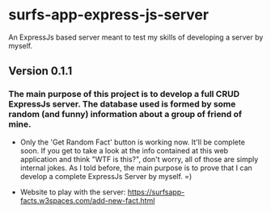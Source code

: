 # surfs-app-express-js-server
An ExpressJs based server meant to test my skills of developing a server by myself.

## Version 0.1.1

### The main purpose of this project is to develop a full CRUD ExpressJs server. The database used is formed by some random (and funny) information about a group of friend of mine.

- Only the 'Get Random Fact' button is working now. It'll be complete soon. If you get to take a look at the info contained at this web application and think "WTF is this?", don't worry, all of those are simply internal jokes. As I told before, the main purpose is to prove that I can develop a complete ExpressJs Server by myself. =)

- Website to play with the server: https://surfsapp-facts.w3spaces.com/add-new-fact.html
